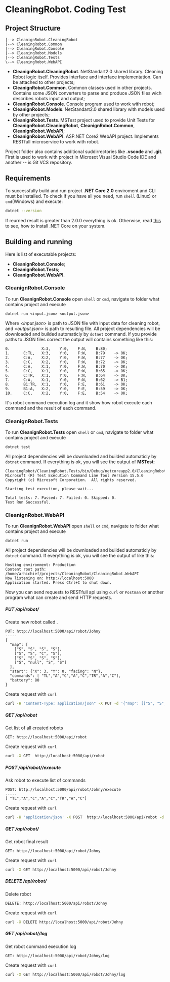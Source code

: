 # CleaningRobot. Coding Test

## Project Structure

```text
|--> CleanignRobot.CleaningRobot
|--> CleaningRobot.Common
|--> CleaningRobot.Console
|--> CleaningRobot.Models
|--> CleaningRobot.Tests
\--> CleaningRobot.WebAPI
```

- **CleanignRobot.CleaningRobot**. NetStandart2.0 shared library. Cleaning Robot logic itself. Provides interface and interface implementation. Can be attached to other projects;
- **CleanignRobot.Common**. Common classes used in other projects. Contains some JSON converters to parse and produce JSON files wich describes robots input and output;
- **CleanignRobot.Console**. Console program used to work with robot;
- **CleanignRobot.Models**. NetStandart2.0 shared library with models used by other projects;
- **CleanignRobot.Tests**. MSTest project used to provide Unit Tests for **CleanignRobot.CleaningRobot**, **CleanignRobot.Common**, **CleanignRobot.WebAPI**;
- **CleanignRobot.WebAPI**. ASP.NET Core2 WebAPI project. Implements RESTfull microservice to work with robot.

Project folder also contains additional suddirrectories like __.vscode__ and __.git__. First is used to work with project in Microsot Visual Studio Code IDE and another -- is Git VCS repository.

## Requirements
To successfully build and run project **.NET Core 2.0** enviroment and CLI must be installed. To check if you have all you need, run ``shell`` (Linux) or ``cmd``(Windows) and execute:

```sh
dotnet --version
```
If reurned result is greater than 2.0.0 everything is ok. Otherwise, read [this](https://docs.microsoft.com/en-us/dotnet/core/) to see, how to install .NET Core on your system.

## Building and running

Here is list of executable projects:
- **CleanignRobot.Console**;
- **CleanignRobot.Tests**;
- **CleanignRobot.WebAPI**.

### CleanignRobot.Console
To run **CleanignRobot.Console** open ``shell`` or ``cmd``, navigate to folder what contains project and execute
```
dotnet run <input.json> <output.json>
```
Where *<input.json>* is path to JSON file with input data for cleaning robot, and *<output.json>* is path to resulting file. All project dependencies will be downloaded and builded automaticly by ``dotnet`` command. If you provide paths to JSON files correct the output will contains something like this:
```
0.			    X:3,	Y:0,	F:N,	B:80;
1.		C:TL,	X:3,	Y:0,	F:W,	B:79	-> OK;
2.		C:A,	X:2,	Y:0,	F:W,	B:77	-> OK;
3.		C:C,	X:2,	Y:0,	F:W,	B:72	-> OK;
4.		C:A,	X:1,	Y:0,	F:W,	B:70	-> OK;
5.		C:C,	X:1,	Y:0,	F:W,	B:65	-> OK;
6.		C:TR,	X:1,	Y:0,	F:N,	B:64	-> OK;
7.		C:A,	X:1,	Y:0,	F:N,	B:62	-> B1;
8.		B1:TR,	X:1,	Y:0,	F:E,	B:61	-> OK;
9.		B1:A,	X:2,	Y:0,	F:E,	B:59	-> OK;
10.		C:C,	X:2,	Y:0,	F:E,	B:54	-> OK;
```
It's robot command execution log and it show how robot execute each command and the result of each command.

### CleanignRobot.Tests
To run **CleanignRobot.Tests** open ``shell`` or ``cmd``, navigate to folder what contains project and execute
```
dotnet test
```
All project dependencies will be downloaded and builded automaticly by ``dotnet`` command. If everything is ok, you will see the output of **MSTest**:
```
CleaningRobot/CleaningRobot.Tests/bin/Debug/netcoreapp2.0/CleaningRobot.Tests.dll(.NETCoreApp,Version=v2.0)
Microsoft (R) Test Execution Command Line Tool Version 15.5.0
Copyright (c) Microsoft Corporation.  All rights reserved.

Starting test execution, please wait...

Total tests: 7. Passed: 7. Failed: 0. Skipped: 0.
Test Run Successful.
```

### CleanignRobot.WebAPI
To run **CleanignRobot.WebAPI** open ``shell`` or ``cmd``, navigate to folder what contains project and execute
```
dotnet run
```
All project dependencies will be downloaded and builded automaticly by ``dotnet`` command. If everything is ok, you will see the output of like this:
```
Hosting environment: Production
Content root path: /home/arhichief/projects/CleaningRobot/CleaningRobot.WebAPI
Now listening on: http://localhost:5000
Application started. Press Ctrl+C to shut down.
```
Now you can send requests to RESTfull api using ``curl`` or ``Postman`` or another program what can create and send HTTP requests.

##### PUT /api/robot/<robot name>
Create new robot called *<robot name>*. 
```
PUT: http://localhost:5000/api/robot/Johny
-----
{
  "map": [
    ["S", "S", "S", "S"],
    ["S", "S", "C", "S"],
    ["S", "S", "S", "S"],
    ["S", "null", "S", "S"]
  ],
  "start": {"X": 3, "Y": 0, "facing": "N"},
  "commands": [ "TL","A","C","A","C","TR","A","C"],
  "battery": 80
}
```
Create request with ``curl``
```bash
curl -H "Content-Type: application/json" -X PUT -d '{"map": [["S", "S", "S", "S"],["S", "S", "C", "S"],["S", "S", "S", "S"],["S", "null", "S", "S"]],"start": {"X": 3, "Y": 0, "facing": "N"},"commands": [ "TL","A","C","A","C","TR","A","C"],"battery": 80}' http://localhost:5000/api/robot/Johny
```

##### GET /api/robot
Get list of all created robots
```
GET: http://localhost:5000/api/robot
```
Create request with ``curl``
```bash
curl -X GET  http://localhost:5000/api/robot
```

##### POST /api/robot/<robot name>/execute
Ask robot *<robot name>* to  execute list of commands
```
POST: http://localhost:5000/api/robot/Johny/execute
-----
[ "TL","A","C","A","C","TR","A","C"]
```
Create request with ``curl``
```bash
curl -H 'application/json' -X POST  http://localhost:5000/api/robot -d '[ "TL","A","C","A","C","TR","A","C"]' http://localhost:5000/api/robot/Johny/execute
```

##### GET /api/robot/<robot name>
Get robot *<robot name>* final result
```
GET: http://localhost:5000/api/robot/Johny
```
Create request with ``curl``
```bash
curl -X GET http://localhost:5000/api/robot/Johny
```

##### DELETE /api/robot/<robot name>
Delete robot *<robot name>*
```
DELETE: http://localhost:5000/api/robot/Johny
```
Create request with ``curl``
```bash
curl -X DELETE http://localhost:5000/api/robot/Johny
```

##### GET /api/robot/<robot name>/log
Get robot *<robot name>* command execution log
```
GET: http://localhost:5000/api/robot/Johny/log
```
Create request with ``curl``
```bash
curl -X GET http://localhost:5000/api/robot/Johny/log
```